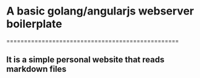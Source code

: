 # A basic golang/angularjs webserver boilerplate
=================================================
## It is a simple personal website that reads markdown files